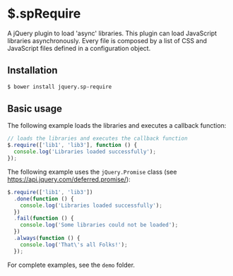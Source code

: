 # $.spRequire

A jQuery plugin to load 'async' libraries. This plugin can load JavaScript libraries asynchronously. Every file is composed by a list of CSS and JavaScript files defined in a configuration object.

## Installation
```bash
$ bower install jquery.sp-require
```

## Basic usage

The following example loads the libraries and executes a callback function:

```JavaScript
// loads the libraries and executes the callback function
$.require(['lib1', 'lib3'], function () {
  console.log('Libraries loaded successfully');
});
```

The following example uses the `jQuery.Promise` class (see https://api.jquery.com/deferred.promise/):

```JavaScript
$.require(['lib1', 'lib3'])
  .done(function () {
    console.log('Libraries loaded successfully');
  })
  .fail(function () {
    console.log('Some libraries could not be loaded');
  })
  .always(function () {
    console.log('That\'s all Folks!');
  });
```

For complete examples, see the `demo` folder.
